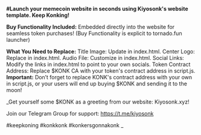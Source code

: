 **#Launch your memecoin website in seconds using Kiyosonk's website template. Keep Konking!**

**Buy Functionality Included:** Embedded directly into the website for seamless token purchases!
(Buy Functionality is explicit to tornado.fun launcher)

**What You Need to Replace:**
Title Image: Update in index.html.
Center Logo: Replace in index.html.
Audio File: Customize in index.html.
Social Links: Modify the links in index.html to point to your own socials.
Token Contract Address: Replace $KONK CA with your token's contract address in script.js.
**Important:** Don’t forget to replace KONK's contract address with your own in script.js, or your users will end up buying $KONK and sending it to the moon!


_Get yourself some $KONK as a greeting from our website: Kiyosonk.xyz!

Join our Telegram Group for support: https://t.me/kiyosonk

#keepkoning #konkkonk #konkersgonnakonk
_
